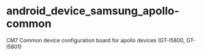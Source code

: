 android_device_samsung_apollo-common
====================================

CM7 Common device configuration board for apollo devices (GT-I5800, GT-I5801)